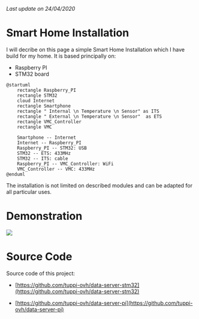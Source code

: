 *Last update on 24/04/2020*

# Smart Home Installation

I will decribe on this page a simple Smart Home Installation which I have build for 
my home. It is based principally on:
- Raspberry PI
- STM32 board 

```plantuml
@startuml
    rectangle Raspberry_PI
    rectangle STM32
    cloud Internet
    rectangle Smartphone
    rectangle " Internal \n Temperature \n Sensor" as ITS
    rectangle " External \n Temperature \n Sensor"  as ETS
    rectangle VMC_Controller
    rectangle VMC

    Smartphone -- Internet 
    Internet -- Raspberry_PI
    Raspberry_PI -- STM32: USB
    STM32 -- ETS: 433MHz
    STM32 -- ITS: cable
    Raspberry_PI -- VMC_Controller: WiFi
    VMC_Controller -- VMC: 433MHz
@enduml
```

The installation is not limited on described modules and can be adapted for all particular uses.


# Demonstration

<img src="../images/img_doc_data_server_pi_demo.gif">


# Source Code 

Source code of this project: 

- [https://github.com/tuppi-ovh/data-server-stm32](https://github.com/tuppi-ovh/data-server-stm32)

- [https://github.com/tuppi-ovh/data-server-pi](https://github.com/tuppi-ovh/data-server-pi)




